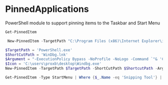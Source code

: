 # PinnedApplications
PowerShell module to support pinning items to the Taskbar and Start Menu

````PowerShell
Get-PinnedItem
````

````PowerShell
 New-PinnedItem -TargetPath "C:\Program Files (x86)\Internet Explorer\iexplore.exe" -Type TaskBar
````

````PowerShell
$TargetPath = 'PowerShell.exe'
$ShortCutPath = 'WinDbg.lnk'
$Argument = "-ExecutionPolicy Bypass -NoProfile -NoLogo -Command `"& 'C:\users\proxb\desktop\Windbg.exe'`""
$Icon = 'C:\users\proxb\desktop\Windbg.exe'
New-PinnedItem -TargetPath $TargetPath -ShortCutPath $ShortcutPath -Argument $Argument -Type TaskBar -IconLocation $Icon
````

````PowerShell
Get-PinnedItem -Type StartMenu | Where {$_.Name -eq 'Snipping Tool'} | Remove-PinnedItem
````
